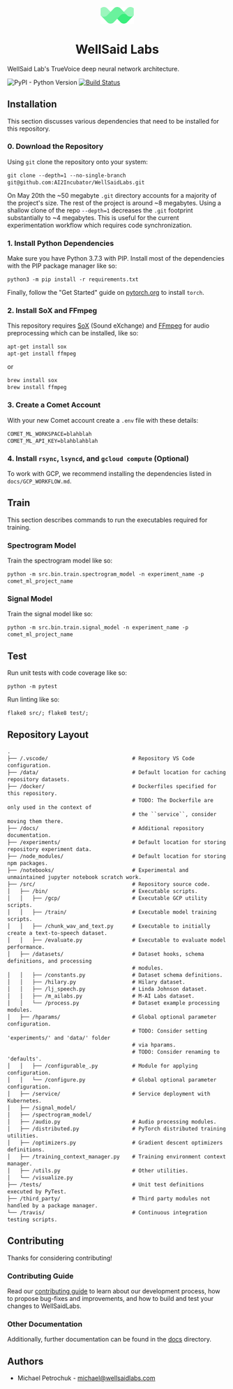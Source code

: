 
<p align="center"><img width="15%" src="logo.png" /></p>

<h1 align="center">WellSaid Labs</h3>

WellSaid Lab's TrueVoice deep neural network architecture.

![PyPI - Python Version](https://img.shields.io/badge/python-3.6-blue.svg)
[![Build Status](https://travis-ci.com/AI2Incubator/WellSaidLabs.svg?token=xKbC739Gn2ssU4AStE7z&branch=master)](https://travis-ci.com/AI2Incubator/WellSaidLabs)

## Installation

This section discusses various dependencies that need to be installed for this repository.

### 0. Download the Repository

Using `git` clone the repository onto your system:

    git clone --depth=1 --no-single-branch git@github.com:AI2Incubator/WellSaidLabs.git

On May 20th the ~50 megabyte `.git` directory accounts for a majority of the project's size. The
rest of the project is around ~8 megabytes. Using a shallow clone of the repo `--depth=1` decreases
the `.git` footprint substantially to ~4 megabytes. This is useful for the current experimentation
workflow which requires code synchronization.

### 1. Install Python Dependencies

Make sure you have Python 3.7.3 with PIP. Install most of the dependencies with the PIP package
manager like so:

    python3 -m pip install -r requirements.txt

Finally, follow the "Get Started" guide on [pytorch.org](pytorch.org) to install ``torch``.

### 2. Install SoX and FFmpeg

This repository requires [SoX](http://sox.sourceforge.net/) (Sound eXchange) and
[FFmpeg](https://ffmpeg.org/) for audio preprocessing which can be installed, like so:

    apt-get install sox
    apt-get install ffmpeg

or

    brew install sox
    brew install ffmpeg

### 3. Create a Comet Account

With your new Comet account create a ``.env`` file with these details:

    COMET_ML_WORKSPACE=blahblah
    COMET_ML_API_KEY=blahblahblah

### 4. Install ``rsync``, ``lsyncd``, and ``gcloud compute`` (Optional)

To work with GCP, we recommend installing the dependencies listed in ``docs/GCP_WORKFLOW.md``.

## Train

This section describes commands to run the executables required for training.

### Spectrogram Model

Train the spectrogram model like so:

    python -m src.bin.train.spectrogram_model -n experiment_name -p comet_ml_project_name

### Signal Model

Train the signal model like so:

    python -m src.bin.train.signal_model -n experiment_name -p comet_ml_project_name

## Test

Run unit tests with code coverage like so:

    python -m pytest

Run linting like so:

    flake8 src/; flake8 test/;

## Repository Layout

```
.
├── /.vscode/                           # Repository VS Code configuration.
├── /data/                              # Default location for caching repository datasets.
├── /docker/                            # Dockerfiles specified for this repository.
                                        # TODO: The Dockerfile are only used in the context of
                                        # the ``service``, consider moving them there.
├── /docs/                              # Additional repository documentation.
├── /experiments/                       # Default location for storing repository experiment data.
├── /node_modules/                      # Default location for storing npm packages.
├── /notebooks/                         # Experimental and unmaintained jupyter notebook scratch work.
├── /src/                               # Repository source code.
│   ├── /bin/                           # Executable scripts.
│   │   ├── /gcp/                       # Executable GCP utility scripts.
│   │   ├── /train/                     # Executable model training scripts.
│   │   ├── /chunk_wav_and_text.py      # Executable to initially create a text-to-speech dataset.
│   │   ├── /evaluate.py                # Executable to evaluate model performance.
│   ├── /datasets/                      # Dataset hooks, schema definitions, and processing
                                        # modules.
│   │   ├── /constants.py               # Dataset schema definitions.
│   │   ├── /hilary.py                  # Hilary dataset.
│   │   ├── /lj_speech.py               # Linda Johnson dataset.
│   │   ├── /m_ailabs.py                # M-AI Labs dataset.
│   │   └── /process.py                 # Dataset example processing modules.
│   ├── /hparams/                       # Global optional parameter configuration.
                                        # TODO: Consider setting 'experiments/' and 'data/' folder
                                        # via hparams.
                                        # TODO: Consider renaming to 'defaults'.
│   │   ├── /configurable_.py           # Module for applying configuration.
│   │   └── /configure.py               # Global optional parameter configuration.
│   ├── /service/                       # Service deployment with Kubernetes.
│   ├── /signal_model/
│   ├── /spectrogram_model/
│   ├── /audio.py                       # Audio processing modules.
│   ├── /distributed.py                 # PyTorch distributed training utilities.
│   ├── /optimizers.py                  # Gradient descent optimizers definitions.
│   ├── /training_context_manager.py    # Training environment context manager.
│   ├── /utils.py                       # Other utilities.
│   └── /visualize.py
├── /tests/                             # Unit test definitions executed by PyTest.
├── /third_party/                       # Third party modules not handled by a package manager.
└── /travis/                            # Continuous integration testing scripts.
```

## Contributing

Thanks for considering contributing!

### Contributing Guide

Read our
[contributing guide](https://github.com/AI2Incubator/WellSaidLabs/blob/master/docs/CONTRIBUTING.md)
to learn about our development process, how to propose bug-fixes and improvements, and how to build
and test your changes to WellSaidLabs.

### Other Documentation

Additionally, further documentation can be found in the
[docs](https://github.com/AI2Incubator/WellSaidLabs/blob/master/docs/) directory.

## Authors

* Michael Petrochuk - michael@wellsaidlabs.com
